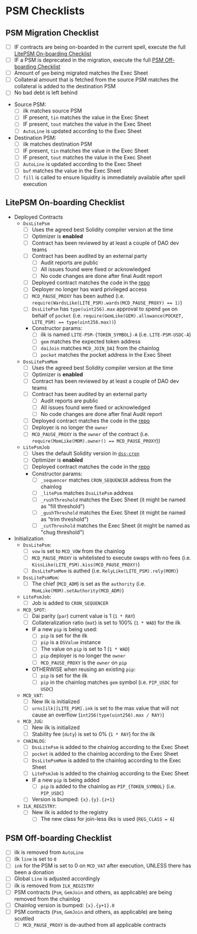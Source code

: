 # PSM Checklists

## PSM Migration Checklist

- [ ] IF contracts are being on-boarded in the current spell, execute the full [LitePSM On-boarding Checklist](#litepsm-on-boarding-checklist)
- [ ] IF a PSM is deprecated in the migration, execute the full [PSM Off-boarding Checklist](#psm-off-boarding-checklist)
- [ ] Amount of `gem` being migrated matches the Exec Sheet
- [ ] Collateral amount that is fetched from the source PSM matches the collateral is added to the destination PSM
- [ ] No bad debt is left behind
- Source PSM:
    - [ ] ilk matches source PSM
    - [ ] IF present, `tin` matches the value in the Exec Sheet
    - [ ] IF present, `tout` matches the value in the Exec Sheet
    - [ ] `AutoLine` is updated according to the Exec Sheet
- Destination PSM:
    - [ ] ilk matches destination PSM
    - [ ] IF present, `tin` matches the value in the Exec Sheet
    - [ ] IF present, `tout` matches the value in the Exec Sheet
    - [ ] `AutoLine` is updated according to the Exec Sheet
    - [ ] `buf` matches the value in the Exec Sheet
    - [ ] `fill` is called to ensure liquidity is immediately available after spell execution

## LitePSM On-boarding Checklist

- Deployed Contracts
    - `DssLitePsm`
        - [ ] Uses the agreed best Solidity compiler version at the time
        - [ ] Optimizer is **enabled**
        - [ ] Contract has been reviewed by at least a couple of DAO dev teams
        - [ ] Contract has been audited by an external party
            - [ ] Audit reports are public
            - [ ] All issues found were fixed or acknowledged
            - [ ] No code changes are done after final Audit report
        - [ ] Deployed contract matches the code in the [repo](https://github.com/makerdao/dss-lite-psm/)
        - [ ] Deployer no longer has ward privileged access
        - [ ] `MCD_PAUSE_PROXY` has been authed (i.e. `require(WardsLike(LITE_PSM).wards(MCD_PAUSE_PROXY) == 1)`)
        - [ ] `DssLitePsm` has `type(uint256).max` approval to spend `gem` on behalf of `pocket` (i.e. `require(GemLike(GEM).allowance(POCKET, LITE_PSM) == type(uint256.max))`)
        - Constructor params:
            - [ ] ilk is named `LITE-PSM-{TOKEN_SYMBOL}-A` (i.e. `LITE-PSM-USDC-A`)
            - [ ] `gem` matches the expected token address
            - [ ] `daiJoin` matches `MCD_JOIN_DAI` from the chainlog
            - [ ] `pocket` matches the pocket address in the Exec Sheet
    - `DssLitePsmMom`
        - [ ] Uses the agreed best Solidity compiler version at the time
        - [ ] Optimizer is **enabled**
        - [ ] Contract has been reviewed by at least a couple of DAO dev teams
        - [ ] Contract has been audited by an external party
            - [ ] Audit reports are public
            - [ ] All issues found were fixed or acknowledged
            - [ ] No code changes are done after final Audit report
        - [ ] Deployed contract matches the code in the [repo](https://github.com/makerdao/dss-lite-psm/)
        - [ ] Deployer is no longer the `owner`
        - [ ] `MCD_PAUSE_PROXY` is the `owner` of the contract (i.e. `require(MomLike(MOM).owner() == MCD_PAUSE_PROXY`))
    - `LitePsmJob`
        - [ ] Uses the default Solidity version in [`dss-cron`](https://github.com/makerdao/dss-cron)
        - [ ] Optimizer is **enabled**
        - [ ] Deployed contract matches the code in the [repo](https://github.com/makerdao/dss-cron)
        - Constructor params:
            - [ ] `_sequencer` matches `CRON_SEQUENCER` address from the chainlog
            - [ ] `_litePsm` matches `DssLitePsm` address
            - [ ] `_rushThreshold` matches the Exec Sheet (it might be named as "fill threshold")
            - [ ] `_gushThreshold` matches the Exec Sheet (it might be named as "trim threshold")
            - [ ] `_cutThreshold` matches the Exec Sheet (it might be named as "chug threshold")
- Initialization
    - `DssLitePsm`:
        - [ ] `vow` is set to `MCD_VOW` from the chainlog
        - [ ] `MCD_PAUSE_PROXY` is whitelisted to execute swaps with no fees (i.e. `KissLike(LITE_PSM).kiss(MCD_PAUSE_PROXY)`)
        - [ ] `DssLitePsmMom` is authed (i.e. `RelyLike(LITE_PSM).rely(MOM)`)
    - `DssLitePsmMom`:
        - [ ] The chief (`MCD_ADM`) is set as the `authority` (i.e. `MomLike(MOM).setAuthority(MCD_ADM)`)
    - `LitePsmJob`:
        - [ ] Job is added to `CRON_SEQUENCER`
    - `MCD_SPOT`:
        - [ ] Dai parity (`par`) current value is 1 (`1 * RAY`)
        - [ ] Collateralization ratio (`mat`) is set to 100% (`1 * WAD`) for the ilk 
        - IF a new `pip` is being used:
            - [ ] `pip` is set for the ilk
            - [ ] `pip` is a `DSValue` instance
            - [ ] The value on `pip` is set to 1 (`1 * WAD`)
            - [ ] `pip` deployer is no longer the `owner`
            - [ ] `MCD_PAUSE_PROXY` is the `owner` on `pip`
        - OTHERWISE when reusing an existing `pip`:
            - [ ] `pip` is set for the ilk
            - [ ] `pip` in the chainlog matches `gem` symbol (i.e. `PIP_USDC` for `USDC`)
    - `MCD_VAT`:
        - [ ] New ilk is initialized
        - [ ] `urns[ilk][LITE_PSM].ink` is set to the max value that will not cause an overflow (`int256(type(uint256).max / RAY)`)
    - `MCD_JUG`:
        - [ ] New ilk is initialized
        - [ ] Stability fee (`duty`) is set to 0% (`1 * RAY`) for the ilk
    - `CHAINLOG`:
        - [ ] `DssLitePsm` is added to the chainlog according to the Exec Sheet
        - [ ] `pocket` is added to the chainlog according to the Exec Sheet
        - [ ] `DssLitePsmMom` is added to the chainlog according to the Exec Sheet
        - [ ] `LitePsmJob` is added to the chainlog according to the Exec Sheet
        - IF a new `pip` is being added
            - [ ] `pip` is added to the chainlog as `PIP_{TOKEN_SYMBOL}` (i.e. `PIP_USDC`)
        - [ ] Version is bumped: `{x}.{y}.{z+1}`
    - `ILK_REGISTRY`:
        - [ ] New ilk is added to the registry
            - [ ] The new class for join-less ilks is used (`REG_CLASS = 6`)

## PSM Off-boarding Checklist

- [ ] ilk is removed from `AutoLine`
- [ ] ilk `line` is set to `0`
- [ ] `ink` for the PSM is set to 0 on `MCD_VAT` after execution, UNLESS there has been a donation
- [ ] Global `Line` is adjusted accordingly
- [ ] ilk is removed from `ILK_REGISTRY`
- [ ] PSM contracts (`Psm`, `GemJoin` and others, as applicable) are being removed from the chainlog
- [ ] Chainlog version is bumped: `{x}.{y+1}.0`
- [ ] PSM contracts (`Psm`, `GemJoin` and others, as applicable) are being scuttled
    - [ ] `MCD_PAUSE_PROXY` is de-authed from all applicable contracts

